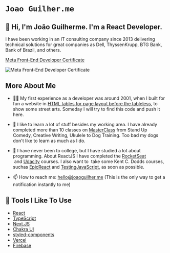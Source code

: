 # ```Joao Guilher.me ```

👋 Hi, I'm João Guilherme. I'm a React Developer. 
--
I have been working in an IT consulting company since 2013 delivering technical solutions for great companies as Dell, ThyssenKrupp, BTG Bank, Bank of Brazil, and others.

[Meta Front-End Developer Certificate](https://www.credly.com/badges/62a10246-4e7d-43d4-b7a4-a3e9929d053a/public_url)

![Meta Front-End Developer Certificate](https://images.credly.com/size/220x220/images/e91ed0b0-842b-417f-8d2f-b07535febdda/image.png)

## More About Me
- 👶🏻 My first experience  as a developer was around 2001, when I built for fun a website in [HTML tables for page layout before the tableless](https://en.wikipedia.org/wiki/Tableless_web_design), to show some street arts. Someday I will try to find this code and push it here.
- 🤪 I like to learn a lot of  stuff  besides my working area. I have already completed more than 10 classes on [MasterClass](https://masterclass.com/) from Stand Up Comedy, Creative Writing, Ukulele to Dog Training. Too bad my dogs don't like to learn as much as I do.
- 🤔 I have never  been to college, but I have studied a lot about programming. About ReactJS I have completed the [RocketSeat](https://www.rocketseat.com.br/ignite#id-3)  and [Udacity](https://www.udacity.com/course/react-nanodegree--nd019) courses. I also want to   take some Kent C. Dodds courses, suchas [EpicReact](https://epicreact.dev/) and [TestingJavaScript](https://testingjavascript.com/), as soon as possible.

- 📫 How to reach me: hello@joaoguilher.me (This is the only way to get a notification instantly to me)

## 🔧 Tools I Like To Use

- [React](https://reactjs.org/)
- [TypeScript](https://www.typescriptlang.org/)
- [Next.JS](https://nextjs.org/)
- [Chakra UI](https://chakra-ui.com/)
- [styled-components](https://styled-components.com/)
- [Vercel](https://vercel.com/)
- [Firebase](https://firebase.google.com/)
